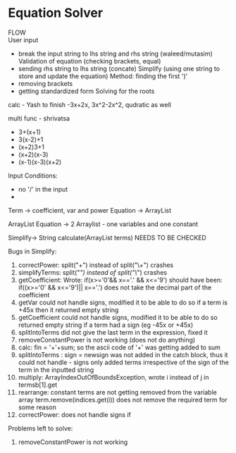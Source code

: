 # Equation Solver

FLOW  
User input
- break the input string to lhs string and rhs string (waleed/mutasim)
Validation of equation (checking brackets, equal)
- sending rhs string to lhs string (concate)
Simplify (using one string to store and update the equation)
Method: finding the first ')' 
- removing brackets 
- getting standardized form
Solving for the roots

calc - Yash 
to finish -3x+2x, 3x^2-2x^2, qudratic as well

multi func - shrivatsa
- 3+(x+1)
- 3(x-2)+1
- (x+2)3+1
- (x+2)(x-3)
- (x-1)(x-3)(x+2)


Input Conditions:
- no '/' in the input
- 

Term -> coefficient, var and power 
Equation -> ArrayList<Term>

ArrayList<Equation>
Equation -> 2 Arraylist - one variables and one constant

Simplify-> String calculate(ArrayList<String> terms) NEEDS TO BE CHECKED

Bugs in Simplify:

1. correctPower: split("+") instead of split("\\+")
    crashes
2. simplifyTerms: split("*") instead of split("\\*")
crashes
3. getCoefficient: Wrote: if(x>='0'&& x=='.' && x<='9')
    should have been: if((x>='0' && x<='9')|| x=='.')
    does not take the decimal part of the coefficient
4. getVar could not handle signs, modified it to be able to do so
    if a term is +45x then it returned empty string
5. getCoefficient could not handle signs, modified it to be able to do so
    returned empty string if a term had a sign (eg -45x or +45x)
6. splitIntoTerms did not give the last term in the expression, fixed it
7. removeConstantPower is not working (does not do anything)
8. calc: 
     fin = '+'+sum; so the ascii code of '+' was getting added to sum
9. splitIntoTerms :
    sign = newsign was not added in the catch block, thus it could not handle - signs
    only added terms irrespective of the sign of the term in the inputted string
10. multiply:
    ArrayIndexOutOfBoundsException, wrote i instead of j in termsb[1].get
11. rearrange:
    constant terms are not getting removed from the variable array
    term.remove(indices.get(i)) does not remove the required term for some reason
12. correctPower: does not handle signs
     if 


Problems left to solve:
1. removeConstantPower is not working
